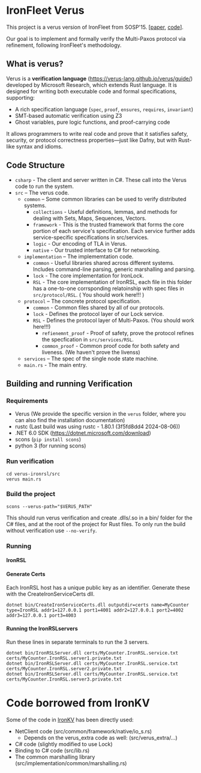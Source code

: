 # IronFleet Verus
This project is a verus version of IronFleet from SOSP'15. [[paper](https://www.andrew.cmu.edu/user/bparno/papers/ironfleet.pdf), [code](https://github.com/microsoft/Ironclad/tree/main/ironfleet)].

Our goal is to implement and formally verify the Multi-Paxos protocol via refinement, following IronFleet's methodology.

## What is verus?

Verus is a **verification language** (https://verus-lang.github.io/verus/guide/) developed by Microsoft Research, which extends Rust language. It is designed for writing both executable code and formal specifications, supporting:

- A rich specification language (`spec`, `proof`, `ensures`, `requires`, `invariant`)
- SMT-based automatic verification using Z3
- Ghost variables, pure logic functions, and proof-carrying code

It allows programmers to write real code and prove that it satisfies safety, security, or protocol correctness properties—just like Dafny, but with Rust-like syntax and idioms.

## Code Structure
- `csharp` - The client and server written in C#. These call into the Verus code to run the system.
- `src` – The verus code.
   - `common` – Some common libraries can be used to verify distributed systems.
      - `collections` - Useful definitions, lemmas, and methods for dealing with Sets, Maps, Sequences, Vectors.
      - `framework` - This is the trusted framework that forms the core portion of each service's specification. Each service further adds service-specific specifications in src/services.
      - `logic` - Our encoding of TLA in Verus.
      - `native` - Our trusted interface to C# for networking.
   - `implementation` – The implememtation code.
      - `common` - Useful libraries shared across different systems. Includes command-line parsing, generic marshalling and parsing.
      - `lock` - The core implementation for IronLock.
      - `RSL` - The core implementation of IronRSL, each file in this folder has a one-to-one corrsponding relatoinship with spec files in `src/protocol/RSL`. ( You should work here!!! )
   - `protocol` – The concrete protocol specification.
      - `common` - Common files shared by all of our protocols.
      - `lock` - Defines the protocol layer of our Lock service.
      - `RSL` - Defines the protocol layer of Multi-Paxos. (You should work here!!!)
        - `refienemnt_proof` - Proof of safety, prove the protocol refines the specfication in `src/services/RSL`.
        - `common_proof` -  Common proof code for both safety and liveness. (We haven't prove the livenss)
   - `services` – The spec of the single node state machine.
   - `main.rs` -  The main entry.


## Building and running Verification

### Requirements

* Verus (We provide the specific version in the `verus` folder, where you can also find the installation documentation)
* rustc (Last build was using rustc - 1.80.1 (3f5fd8dd4 2024-08-06))
* .NET 6.0 SDK (https://dotnet.microsoft.com/download)
* scons (`pip install scons`)
* python 3 (for running scons)

### Run verification
```
cd verus-ironrsl/src
verus main.rs
```

### Build the project
```shell
scons --verus-path="$VERUS_PATH"
```

This should run verus verification and create .dlls/.so in a bin/ folder for the C# files, and at the root of the project for Rust files. To only run the build without verification use `--no-verify`.


### Running

#### IronRSL

#### Generate Certs

Each IronRSL host has a unique public key as an identifier. Generate these with the CreateIronServiceCerts dll.

```shell
dotnet bin/CreateIronServiceCerts.dll outputdir=certs name=MyCounter type=IronRSL addr1=127.0.0.1 port1=4001 addr2=127.0.0.1 port2=4002 addr3=127.0.0.1 port3=4003
```

#### Running the IronRSLservers

Run these lines in separate terminals to run the 3 servers.

```shell
dotnet bin/IronRSLServer.dll certs/MyCounter.IronRSL.service.txt certs/MyCounter.IronRSL.server1.private.txt
dotnet bin/IronRSLServer.dll certs/MyCounter.IronRSL.service.txt certs/MyCounter.IronRSL.server2.private.txt
dotnet bin/IronRSLServer.dll certs/MyCounter.IronRSL.service.txt certs/MyCounter.IronRSL.server3.private.txt
```

# Code borrowed from IronKV

Some of the code in [IronKV](https://github.com/verus-lang/verified-ironkv) has been directly used:

- NetClient code (src/common/framework/native/io_s.rs)
  - Depends on the verus_extra code as well: (src/verus_extra/...)
- C# code (slightly modified to use Lock)
- Binding to C# code (src/lib.rs)
- The common marshalling library (src/implementation/common/marshalling.rs)
